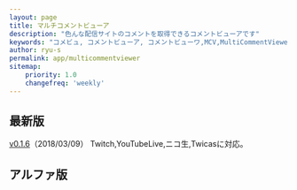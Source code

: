 ```yaml
---
layout: page
title: マルチコメントビューア
description: "色んな配信サイトのコメントを取得できるコメントビューアです"
keywords: "コメビュ, コメントビューア, コメントビューワ,MCV,MultiCommentViewer"
author: ryu-s
permalink: app/multicommentviewer
sitemap:
    priority: 1.0
    changefreq: 'weekly'	
---
```


## 最新版
[v0.1.6](http://int-main.net/app/MultiCommentViewer_v0.1.6.zip)（2018/03/09）  Twitch,YouTubeLive,ニコ生,Twicasに対応。  

## アルファ版
<!--[v0.1.2](http://int-main.net/app/alpha/MultiCommentViewer_v0.1.2.zip)（2018/02/24） Twitch,YouTubeLive,ニコ生,Twicasに対応  -->
